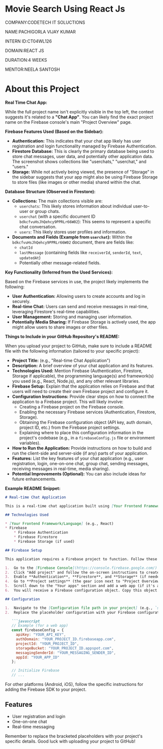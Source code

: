 # Movie Search Using React Js

COMPANY:CODETECH IT SOLUCTIONS

NAME:PACHIGORLA VIJAY KUMAR

INTERN ID:CT04WL126

DOMAIN:REACT JS

DURATION:4 WEEKS

MENTOR:NEELA SANTOSH



# About this Project

**Real Time Chat App:**

While the full project name isn't explicitly visible in the top left, the context suggests it's related to a **"Chat App"**. You can likely find the exact project name on the Firebase console's main "Project Overview" page.

**Firebase Features Used (Based on the Sidebar):**

* **Authentication:** This indicates that your chat app likely has user registration and login functionality managed by Firebase Authentication.
* **Firestore Database:** This is clearly the primary database being used to store chat messages, user data, and potentially other application data. The screenshot shows collections                            like "userchats," "userchat," and "users."
* **Storage:** While not actively being viewed, the presence of "Storage" in the sidebar suggests that your app might also be using Firebase Storage to store files (like images or other             media) shared within the chat.

**Database Structure (Observed in Firestore):**

* **Collections:** The main collections visible are:
    * `userchats`: This likely stores information about individual user-to-user or group chats.
    * `userchat` (with a specific document ID `bdkcfvuHsJhQehcy9PPRLr66W02`): This seems to represent a specific chat conversation.
    * `users`: This likely stores user profiles and information.
* **Documents and Fields (Example from `userchat`):** Within the `bdkcfvuHsJhQehcy9PPRLr66W02` document, there are fields like:
    * `chatId`
    * `lastMessage` (containing fields like `receiverId`, `senderId`, `text`, `updatedAt`)
    * Potentially other message-related fields.

**Key Functionality (Inferred from the Used Services):**

Based on the Firebase services in use, the project likely implements the following:

* **User Authentication:** Allowing users to create accounts and log in securely.
* **Real-time Chat:** Users can send and receive messages in real-time, leveraging Firestore's real-time capabilities.
* **User Management:** Storing and managing user information.
* **Potentially Media Sharing:** If Firebase Storage is actively used, the app might allow users to share images or other files.

**Things to Include in your GitHub Repository's README:**

When you upload your project to GitHub, make sure to include a README file with the following information (tailored to your specific project):

* **Project Title:** (e.g., "Real-time Chat Application")
* **Description:** A brief overview of your chat application and its features.
* **Technologies Used:** Mention Firebase (Authentication, Firestore, Storage if applicable), the programming language(s) and framework(s) you used (e.g., React, Node.js), and any other relevant libraries.
* **Firebase Setup:** Explain that the application relies on Firebase and that users will need to create their own Firebase project and configure it.
* **Configuration Instructions:** Provide clear steps on how to connect the application to a Firebase project. This will likely involve:
    * Creating a Firebase project on the Firebase console.
    * Enabling the necessary Firebase services (Authentication, Firestore, Storage).
    * Obtaining the Firebase configuration object (API key, auth domain, project ID, etc.) from the Firebase project settings.
    * Explaining where to place this configuration information in the project's codebase (e.g., in a `firebaseConfig.js` file or environment variables).
* **How to Run the Application:** Provide instructions on how to build and run the client-side and server-side (if any) parts of your application.
* **Features:** List the key features of your chat application (e.g., user registration, login, one-on-one chat, group chat, sending messages, receiving messages in real-time, media sharing).
* **Potential Improvements (Optional):** You can also include ideas for future enhancements.

**Example README Snippet:**

```markdown
# Real-time Chat Application

This is a real-time chat application built using [Your Frontend Framework/Language] and Firebase. It allows users to connect and exchange messages instantly.

## Technologies Used

* [Your Frontend Framework/Language] (e.g., React)
* Firebase
    * Firebase Authentication
    * Firebase Firestore
    * Firebase Storage (if used)

## Firebase Setup

This application requires a Firebase project to function. Follow these steps to set up your own Firebase project:

1.  Go to the [Firebase Console](https://console.firebase.google.com/).
2.  Click "Add project" and follow the on-screen instructions to create a new project.
3.  Enable **Authentication**, **Firestore**, and **Storage** (if needed) in your Firebase project.
4.  Go to **Project settings** (the gear icon next to "Project Overview").
5.  Scroll down to the "Your apps" section and add a web app (if it's a web application) or your platform's app.
6.  You will receive a Firebase configuration object. Copy this object.

## Configuration

1.  Navigate to the [Configuration file path in your project] (e.g., `src/firebaseConfig.js`).
2.  Replace the placeholder configuration with your Firebase configuration object.

   ```javascript
   // Example (for a web app)
   const firebaseConfig = {
     apiKey: "YOUR_API_KEY",
     authDomain: "YOUR_PROJECT_ID.firebaseapp.com",
     projectId: "YOUR_PROJECT_ID",
     storageBucket: "YOUR_PROJECT_ID.appspot.com",
     messagingSenderId: "YOUR_MESSAGING_SENDER_ID",
     appId: "YOUR_APP_ID"
   };

   // Initialize Firebase
   // ...
   ```

   For other platforms (Android, iOS), follow the specific instructions for adding the Firebase SDK to your project.



## Features

* User registration and login
* One-on-one chat
* Real-time messaging




Remember to replace the bracketed placeholders with your project's specific details. Good luck with uploading your project to GitHub!
